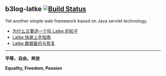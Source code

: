 b3log-latke [![Build Status](https://travis-ci.org/b3log/latke.png?branch=master)](https://travis-ci.org/b3log/latke)
----

Yet another simple web framework based on Java servlet technology.

* [为什么又要造一个叫 Latke 的轮子](http://88250.b3log.org/why-latke-exists)
* [Latke 快速上手指南](http://dwz.cn/a4E1G)
* [Latke 数据备份与恢复](https://docs.google.com/document/d/1IQkkUuaCPNHc_Wjw_5mNwPKUX8TpkAGCGqUaAErOTLo/edit?usp=sharing)

----
**平等，自由，奔放**

**Equality, Freedom, Passion**
